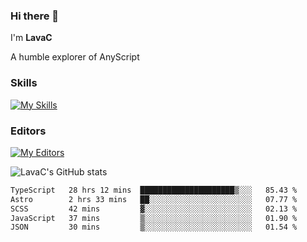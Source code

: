 ### Hi there 👋
I'm **LavaC**

A humble explorer of AnyScript

### Skills
[![My Skills](https://skillicons.dev/icons?i=js,ts,vue,nodejs,nuxtjs,astro,solidjs,tailwind)](https://skillicons.dev)

### Editors
[![My Editors](https://skillicons.dev/icons?i=neovim,vscode)](https://skillicons.dev)

![LavaC's GitHub stats](https://github-readme-stats.vercel.app/api?username=LavaCxx&show_icons=true&theme=synthwave)

<!--START_SECTION:waka-->

```txt
TypeScript   28 hrs 12 mins  █████████████████████▒░░░   85.43 %
Astro        2 hrs 33 mins   ██░░░░░░░░░░░░░░░░░░░░░░░   07.77 %
SCSS         42 mins         ▓░░░░░░░░░░░░░░░░░░░░░░░░   02.13 %
JavaScript   37 mins         ▒░░░░░░░░░░░░░░░░░░░░░░░░   01.90 %
JSON         30 mins         ▒░░░░░░░░░░░░░░░░░░░░░░░░   01.54 %
```

<!--END_SECTION:waka-->
